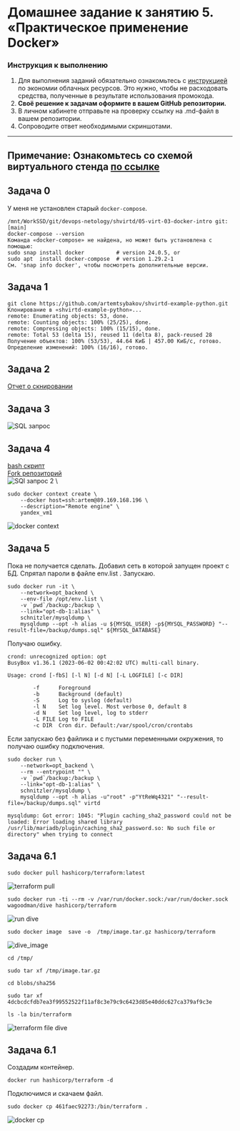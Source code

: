 # Домашнее задание к занятию 5. «Практическое применение Docker»

### Инструкция к выполнению

1. Для выполнения заданий обязательно ознакомьтесь с [инструкцией](https://github.com/netology-code/devops-materials/blob/master/cloudwork.MD) по экономии облачных ресурсов. Это нужно, чтобы не расходовать средства, полученные в результате использования промокода.
2. **Своё решение к задачам оформите в вашем GitHub репозитории.**
3. В личном кабинете отправьте на проверку ссылку на .md-файл в вашем репозитории.
4. Сопроводите ответ необходимыми скриншотами.

---
## Примечание: Ознакомьтесь со схемой виртуального стенда [по ссылке](https://github.com/netology-code/shvirtd-example-python/blob/main/schema.pdf)

## Задача 0
У меня не установлен старый `docker-compose`.
```text
/mnt/WorkSSD/git/devops-netology/shvirtd/05-virt-03-docker-intro git:[main]
docker-compose --version
Команда «docker-compose» не найдена, но может быть установлена с помощью:
sudo snap install docker          # version 24.0.5, or
sudo apt  install docker-compose  # version 1.29.2-1
См. 'snap info docker', чтобы посмотреть дополнительные версии.
```
## Задача 1
```text
git clone https://github.com/artemtsybakov/shvirtd-example-python.git
Клонирование в «shvirtd-example-python»...
remote: Enumerating objects: 53, done.
remote: Counting objects: 100% (25/25), done.
remote: Compressing objects: 100% (15/15), done.
remote: Total 53 (delta 15), reused 11 (delta 8), pack-reused 28
Получение объектов: 100% (53/53), 44.64 КиБ | 457.00 КиБ/с, готово.
Определение изменений: 100% (16/16), готово.
```

## Задача 2
[Отчет о скнировании](vulnerabilities.csv)

## Задача 3
![SQL запрос](./png/mysql.png)

## Задача 4

[bash скрипт](https://github.com/artemtsybakov/shvirtd-example-python/blob/main/bash.sh) \
[Fork репозиторий](https://github.com/artemtsybakov/shvirtd-example-python/tree/main) \
![SQl запрос 2](./png/yacloud_mysql.png) \
```shell
sudo docker context create \
    --docker host=ssh:artem@89.169.168.196 \
    --description="Remote engine" \
    yandex_vm1
```
![docker context](./png/docker_context.png)

## Задача 5
Пока не получается сделать. 
Добавил сеть в которой запущен проект с БД. Спрятал пароли в файле env.list . Запускаю.
```text
sudo docker run -it \
    --network=opt_backend \
    --env-file /opt/env.list \
    -v `pwd`/backup:/backup \
    --link="opt-db-1:alias" \
    schnitzler/mysqldump \
    mysqldump --opt -h alias -u ${MYSQL_USER} -p${MYSQL_PASSWORD} "--result-file=/backup/dumps.sql" ${MYSQL_DATABASE}
```
Получаю ошибку.
```text
crond: unrecognized option: opt
BusyBox v1.36.1 (2023-06-02 00:42:02 UTC) multi-call binary.

Usage: crond [-fbS] [-l N] [-d N] [-L LOGFILE] [-c DIR]

        -f      Foreground
        -b      Background (default)
        -S      Log to syslog (default)
        -l N    Set log level. Most verbose 0, default 8
        -d N    Set log level, log to stderr
        -L FILE Log to FILE
        -c DIR  Cron dir. Default:/var/spool/cron/crontabs
```
Если запускаю без файлика и с пустыми переменными окружения, то получаю ошибку подключения.
```text
sudo docker run \
    --network=opt_backend \
    --rm --entrypoint "" \
    -v `pwd`/backup:/backup \
    --link="opt-db-1:alias" \
    schnitzler/mysqldump \
    mysqldump --opt -h alias -u"root" -p"YtReWq4321" "--result-file=/backup/dumps.sql" virtd
```
```text
mysqldump: Got error: 1045: "Plugin caching_sha2_password could not be loaded: Error loading shared library /usr/lib/mariadb/plugin/caching_sha2_password.so: No such file or directory" when trying to connect
```
## Задача 6.1
```shell
sudo docker pull hashicorp/terraform:latest
```
![terraform pull](./png/terraform%20pull%20image.png)
```shell
sudo docker run -ti --rm -v /var/run/docker.sock:/var/run/docker.sock wagoodman/dive hashicorp/terraform
```
![run dive](./png/run_dive.png)

```shell
sudo docker image  save -o  /tmp/image.tar.gz hashicorp/terraform
```
![dive_image](./png/dive_image.png)
```shell
cd /tmp/
```
```shell
sudo tar xf /tmp/image.tar.gz
```
```shell
cd blobs/sha256
```
```shell
sudo tar xf 4dcbcdcfdb7ea3f99552522f11af8c3e79c9c6423d85e40ddc627ca379af9c3e
```
```shell
ls -la bin/terraform
```
![terraform file dive](./png/terraform_file_dive.png) 

## Задача 6.1
Создадим контейнер.
```shell
docker run hashicorp/terraform -d
```
Подключимся и скачаем файл.
```shell
sudo docker cp 461faec92273:/bin/terraform .
```
![docker cp](./png/docker_cp.png)